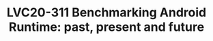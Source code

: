 ---
categories:
- lvc20
description: Most of the optimisation works of the Linaro Android Runtime team are
  based on results of benchmarks. The benchmarks are either lightweight benchmarks,
  such as Dhrystone, benchmarksgame, caffeinemark, or micro-benchmarks. They were
  enough at the beginning of the Android Runtime (ART) development but the more ART
  evolved the more difficult became to assess the usefulness of optimization works.
  We needed more realistic benchmarks.<br><br>In this talk, I will share the ART team
  experience of bringing benchmarks from the Java world to Android. The biggest issues
  we had. We managed to port SPECjvm2008 workloads. They already have proved to be
  useful. They showed that an optimization added to the instruction scheduler gave
  real improvements. They also helped to identify about 40 opportunities for optimization
  in ART.<br><br>I will also give an overview of other Java benchmarks, such as DaCapo
  and Renaissance suite, we are planning to have. Our plans include the use of open-source
  Android apps for benchmarking code size, compilation time and startup time. Another
  area we are interested in is open-source Kotlin benchmarks.
image: /assets/images/featured-images/lvc20/LVC20-311.png
session_id: LVC20-311
session_room: '[Track 3] DataCenter'
session_slot:
  end_time: 2020-09-24 17:50
  start_time: 2020-09-24 17:25
session_speakers:
- speaker_bio: A compiler engineer with experience of developing toolchains for the
    ARM architectures.&lt;br /&gt; A member of LCG ART team which optimizes the Android
    Runtime for the ARM architectures.
  speaker_company: ''
  speaker_image: http://avatars.sched.co/7/2b/11406013/avatar.jpg.320x320px.jpg?3de
  speaker_name: Evgeny Astigeevich
  speaker_position: Arm
  speaker_role: attendee, speaker
session_track: Android Ecosystem
tag: session
tags: Android
title: 'LVC20-311 Benchmarking Android Runtime: past, present and future'
amazon_s3_presentation_url: https://static.linaro.org/connect/lvc20/presentations/LVC20-311-0.pdf
amazon_s3_video_url: https://static.linaro.org/connect/lvc20/videos/lvc20-311.mp4
---